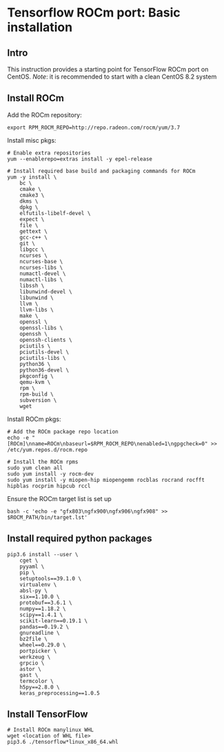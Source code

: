 # Tensorflow ROCm port: Basic installation

## Intro

This instruction provides a starting point for TensorFlow ROCm port on CentOS.
*Note*: it is recommended to start with a clean CentOS 8.2 system

## Install ROCm

Add the ROCm repository:  
```
export RPM_ROCM_REPO=http://repo.radeon.com/rocm/yum/3.7
```

Install misc pkgs:
```
# Enable extra repositories
yum --enablerepo=extras install -y epel-release

# Install required base build and packaging commands for ROCm
yum -y install \
    bc \
    cmake \
    cmake3 \
    dkms \
    dpkg \
    elfutils-libelf-devel \
    expect \
    file \
    gettext \
    gcc-c++ \
    git \
    libgcc \
    ncurses \
    ncurses-base \
    ncurses-libs \
    numactl-devel \
    numactl-libs \
    libssh \
    libunwind-devel \
    libunwind \
    llvm \
    llvm-libs \
    make \
    openssl \
    openssl-libs \
    openssh \
    openssh-clients \
    pciutils \
    pciutils-devel \
    pciutils-libs \
    python36 \
    python36-devel \
    pkgconfig \
    qemu-kvm \
    rpm \
    rpm-build \
    subversion \
    wget
```

Install ROCm pkgs:
```
# Add the ROCm package repo location
echo -e "[ROCm]\nname=ROCm\nbaseurl=$RPM_ROCM_REPO\nenabled=1\ngpgcheck=0" >> /etc/yum.repos.d/rocm.repo

# Install the ROCm rpms
sudo yum clean all
sudo yum install -y rocm-dev
sudo yum install -y miopen-hip miopengemm rocblas rocrand rocfft hipblas rocprim hipcub rccl
```

Ensure the ROCm target list is set up
```
bash -c 'echo -e "gfx803\ngfx900\ngfx906\ngfx908" >> $ROCM_PATH/bin/target.lst'
```

## Install required python packages


```
pip3.6 install --user \
    cget \
    pyyaml \
    pip \
    setuptools==39.1.0 \
    virtualenv \
    absl-py \
    six==1.10.0 \
    protobuf==3.6.1 \
    numpy==1.18.2 \
    scipy==1.4.1 \
    scikit-learn==0.19.1 \
    pandas==0.19.2 \
    gnureadline \
    bz2file \
    wheel==0.29.0 \
    portpicker \
    werkzeug \
    grpcio \
    astor \
    gast \
    termcolor \
    h5py==2.8.0 \
    keras_preprocessing==1.0.5
```

## Install TensorFlow

```
# Install ROCm manylinux WHL 
wget <location of WHL file>
pip3.6 ./tensorflow*linux_x86_64.whl
```
